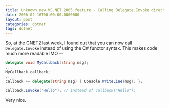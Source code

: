 ```yaml
---
title: Unknown new VS.NET 2005 feature - Calling Delegate.Invoke directly
date: 2006-02-16T00:00:00.0000000
layout: post
categories: dotnet
tags: dotnet
---
```


So, at the GNET2 last week, I found out that you can now call `Delegate.Invoke` instead of using the C# functor syntax.  This makes code much more readable IMO --

```csharp
delegate void MyCallback(string msg);  
...  
MyCallback callback;  
...  
callback += delegate(string msg) { Console.WriteLine(msg); };  
...  
callback.Invoke("Hello"); // instead of callback("Hello");
```

Very nice.
